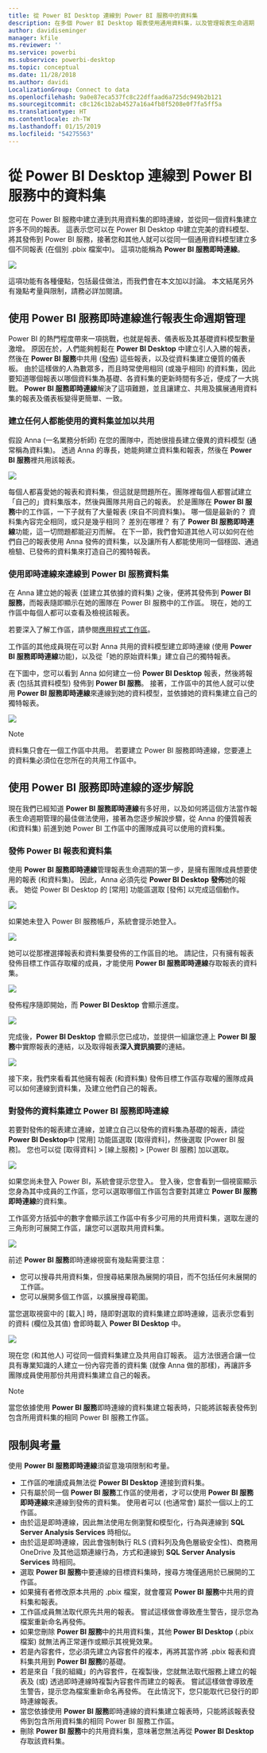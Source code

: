 ```yaml
---
title: 從 Power BI Desktop 連線到 Power BI 服務中的資料集
description: 在多個 Power BI Desktop 報表使用通用資料集，以及管理報表生命週期
author: davidiseminger
manager: kfile
ms.reviewer: ''
ms.service: powerbi
ms.subservice: powerbi-desktop
ms.topic: conceptual
ms.date: 11/28/2018
ms.author: davidi
LocalizationGroup: Connect to data
ms.openlocfilehash: 9a0e87eca537fc8c22dffaad6a725dc949b2b121
ms.sourcegitcommit: c8c126c1b2ab4527a16a4fb8f5208e0f7fa5ff5a
ms.translationtype: HT
ms.contentlocale: zh-TW
ms.lasthandoff: 01/15/2019
ms.locfileid: "54275563"
---
```

# <a name="connect-to-datasets-in-the-power-bi-service-from-power-bi-desktop"></a>從 Power BI Desktop 連線到 Power BI 服務中的資料集
您可在 Power BI 服務中建立連到共用資料集的即時連線，並從同一個資料集建立許多不同的報表。 這表示您可以在 Power BI Desktop 中建立完美的資料模型、將其發佈到 Power BI 服務，接著您和其他人就可以從同一個通用資料模型建立多個不同報表 (在個別 .pbix 檔案中)。 這項功能稱為 **Power BI 服務即時連線**。

![](media/desktop-report-lifecycle-datasets/report-lifecycle_01.png)

這項功能有各種優點，包括最佳做法，而我們會在本文加以討論。 本文結尾另外有幾點考量與限制，請務必詳加閱讀。

## <a name="using-a-power-bi-service-live-connection-for-report-lifecycle-management"></a>使用 Power BI 服務即時連線進行報表生命週期管理
Power BI 的熱門程度帶來一項挑戰，也就是報表、儀表板及其基礎資料模型數量激增。 原因在於，人們能夠輕鬆在 **Power BI Desktop** 中建立引人入勝的報表，然後在 **Power BI 服務**中共用 ([發佈](desktop-upload-desktop-files.md)) 這些報表，以及從資料集建立優質的儀表板。 由於這樣做的人為數眾多，而且時常使用相同 (或幾乎相同) 的資料集，因此要知道哪個報表以哪個資料集為基礎、各資料集的更新時間有多近，便成了一大挑戰。 **Power BI 服務即時連線**解決了這項難題，並且讓建立、共用及擴展通用資料集的報表及儀表板變得更簡單、一致。

### <a name="create-a-dataset-everyone-can-use-then-share-it"></a>建立任何人都能使用的資料集並加以共用
假設 Anna (一名業務分析師) 在您的團隊中，而她很擅長建立優異的資料模型 (通常稱為資料集)。 透過 Anna 的專長，她能夠建立資料集和報表，然後在 **Power BI 服務**裡共用該報表。

![](media/desktop-report-lifecycle-datasets/report-lifecycle_02a.png)

每個人都喜愛她的報表和資料集，但這就是問題所在。團隊裡每個人都嘗試建立「自己的」資料集版本，然後與團隊共用自己的報表。 於是團隊在 **Power BI 服務**中的工作區，一下子就有了大量報表 (來自不同資料集)。 哪一個是最新的？ 資料集內容完全相同，或只是幾乎相同？ 差別在哪裡？ 有了 **Power BI 服務即時連線**功能，這一切問題都能迎刃而解。 在下一節，我們會知道其他人可以如何在他們自己的報表使用 Anna 發佈的資料集，以及讓所有人都能使用同一個穩固、通過檢驗、已發佈的資料集來打造自己的獨特報表。

### <a name="connect-to-a-power-bi-service-dataset-using-a-live-connection"></a>使用即時連線來連線到 Power BI 服務資料集
在 Anna 建立她的報表 (並建立其依據的資料集) 之後，便將其發佈到 **Power BI 服務**，而報表隨即顯示在她的團隊在 Power BI 服務中的工作區。 現在，她的工作區中每個人都可以查看及檢視該報表。

若要深入了解工作區，請參閱[應用程式工作區](service-create-workspaces.md)。

工作區的其他成員現在可以對 Anna 共用的資料模型建立即時連線 (使用 **Power BI 服務即時連線**功能)，以及從「她的原始資料集」建立自己的獨特報表。

在下圖中，您可以看到 Anna 如何建立一份 **Power BI Desktop** 報表，然後將報表 (包括其資料模型) 發佈到 **Power BI 服務**。 接著，工作區中的其他人就可以使用 **Power BI 服務即時連線**來連線到她的資料模型，並依據她的資料集建立自己的獨特報表。

![](media/desktop-report-lifecycle-datasets/report-lifecycle_03.png)

> [!NOTE]
> 資料集只會在一個工作區中共用。 若要建立 Power BI 服務即時連線，您要連上的資料集必須位在您所在的共用工作區中。
> 
> 

## <a name="step-by-step-for-using-the-power-bi-service-live-connection"></a>使用 Power BI 服務即時連線的逐步解說
現在我們已經知道 **Power BI 服務即時連線**有多好用，以及如何將這個方法當作報表生命週期管理的最佳做法使用，接著為您逐步解說步驟，從 Anna 的優質報表 (和資料集) 前進到她 Power BI 工作區中的團隊成員可以使用的資料集。

### <a name="publish-a-power-bi-report-and-dataset"></a>發佈 Power BI 報表和資料集
使用 **Power BI 服務即時連線**管理報表生命週期的第一步，是擁有團隊成員想要使用的報表 (和資料集)。 因此，Anna 必須先從 **Power BI Desktop** **發佈**她的報表。 她從 Power BI Desktop 的 [常用] 功能區選取 [發佈] 以完成這個動作。

![](media/desktop-report-lifecycle-datasets/report-lifecycle_02a.png)

如果她未登入 Power BI 服務帳戶，系統會提示她登入。

![](media/desktop-report-lifecycle-datasets/report-lifecycle_04.png)

她可以從那裡選擇報表和資料集要發佈的工作區目的地。 請記住，只有擁有報表發佈目標工作區存取權的成員，才能使用 **Power BI 服務即時連線**存取報表的資料集。

![](media/desktop-report-lifecycle-datasets/report-lifecycle_05.png)

發佈程序隨即開始，而 **Power BI Desktop** 會顯示進度。

![](media/desktop-report-lifecycle-datasets/report-lifecycle_06.png)

完成後，**Power BI Desktop** 會顯示您已成功，並提供一組讓您連上 **Power BI 服務**中實際報表的連結，以及取得報表**深入資訊摘要**的連結。

![](media/desktop-report-lifecycle-datasets/report-lifecycle_07.png)

接下來，我們來看看其他擁有報表 (和資料集) 發佈目標工作區存取權的團隊成員可以如何連線到資料集，及建立他們自己的報表。

### <a name="establish-a-power-bi-service-live-connection-to-the-published-dataset"></a>對發佈的資料集建立 Power BI 服務即時連線
若要對發佈的報表建立連線，並建立自己以發佈的資料集為基礎的報表，請從 **Power BI Desktop**中 [常用] 功能區選取 [取得資料]，然後選取 [Power BI 服務]。 您也可以從 [取得資料] > [線上服務] > [Power BI 服務] 加以選取。

![](media/desktop-report-lifecycle-datasets/report-lifecycle_08.png)

如果您尚未登入 Power BI，系統會提示您登入。 登入後，您會看到一個視窗顯示您身為其中成員的工作區，您可以選取哪個工作區包含要對其建立 **Power BI 服務即時連線**的資料集。

工作區旁方括弧中的數字會顯示該工作區中有多少可用的共用資料集，選取左邊的三角形則可展開工作區，讓您可以選取共用資料集。

![](media/desktop-report-lifecycle-datasets/report-lifecycle_09a.png)

前述 **Power BI 服務**即時連線視窗有幾點需要注意：

* 您可以搜尋共用資料集，但搜尋結果限為展開的項目，而不包括任何未展開的工作區。
* 您可以展開多個工作區，以擴展搜尋範圍。

當您選取視窗中的 [載入] 時，隨即對選取的資料集建立即時連線，這表示您看到的資料 (欄位及其值) 會即時載入 **Power BI Desktop** 中。

![](media/desktop-report-lifecycle-datasets/report-lifecycle_10.png)

現在您 (和其他人) 可從同一個資料集建立及共用自訂報表。 這方法很適合讓一位具有專業知識的人建立一份內容完善的資料集 (就像 Anna 做的那樣)，再讓許多團隊成員使用那份共用資料集建立自己的報表。

> [!NOTE]
> 當您依據使用 **Power BI 服務**即時連線的資料集建立報表時，只能將該報表發佈到包含所用資料集的相同 Power BI 服務工作區。
> 
> 

## <a name="limitations-and-considerations"></a>限制與考量
使用 **Power BI 服務即時連線**須留意幾項限制和考量。

* 工作區的唯讀成員無法從 **Power BI Desktop** 連接到資料集。
* 只有屬於同一個 **Power BI 服務**工作區的使用者，才可以使用 **Power BI 服務即時連線**來連線到發佈的資料集。 使用者可以 (也通常會) 屬於一個以上的工作區。
* 由於這是即時連線，因此無法使用左側瀏覽和模型化，行為與連線到 **SQL Server Analysis Services** 時相似。
* 由於這是即時連線，因此會強制執行 RLS (資料列及角色層級安全性)、商務用 OneDrive 及其他這類連線行為，方式和連線到 **SQL Server Analysis Services** 時相同。
* 選取 **Power BI 服務**中要連線的目標資料集時，搜尋方塊僅適用於已展開的工作區。
* 如果擁有者修改原本共用的 .pbix 檔案，就會覆寫 **Power BI 服務**中共用的資料集和報表。
* 工作區成員無法取代原先共用的報表。 嘗試這樣做會導致產生警告，提示您為檔案重新命名再發佈。
* 如果您刪除 **Power BI 服務**中的共用資料集，其他 **Power BI Desktop** (.pbix 檔案) 就無法再正常運作或顯示其視覺效果。
* 若是內容套件，您必須先建立內容套件的複本，再將其當作將 .pbix 報表和資料集共用到 **Power BI 服務**的基礎。
* 若是來自「我的組織」的內容套件，在複製後，您就無法取代服務上建立的報表及 (或) 透過即時連線時複製內容套件而建立的報表。 嘗試這樣做會導致產生警告，提示您為檔案重新命名再發佈。 在此情況下，您只能取代已發行的即時連線報表。
* 當您依據使用 **Power BI 服務**即時連線的資料集建立報表時，只能將該報表發佈到包含所用資料集的相同 Power BI 服務工作區。
* 刪除 **Power BI 服務**中的共用資料集，意味著您無法再從 **Power BI Desktop**存取該資料集。

